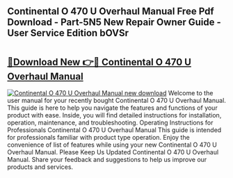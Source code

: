 ## Continental O 470 U Overhaul Manual Free Pdf Download - Part-5N5 New Repair Owner Guide - User Service Edition bOVSr

# <h2><a href="http://bc48774.oget.top/?id=Continental+O+470+U+Overhaul+Manual">🔗Download New 👉🔴 Continental O 470 U Overhaul Manual</a></h2>

[![Continental O 470 U Overhaul Manual new download](https://i.imgur.com/5g1atiW.png)](http://bc48774.oget.top/?id=Continental+O+470+U+Overhaul+Manual)
Welcome to the user manual for your recently bought Continental O 470 U Overhaul Manual. This guide is here to help you navigate the features and functions of your product with ease. Inside, you will find detailed instructions for installation, operation, maintenance, and troubleshooting. Operating Instructions for Professionals Continental O 470 U Overhaul Manual This guide is intended for professionals familiar with product type operation. Enjoy the convenience of list of features while using your new Continental O 470 U Overhaul Manual. Please Keep Us Updated Continental O 470 U Overhaul Manual. Share your feedback and suggestions to help us improve our products and services.

